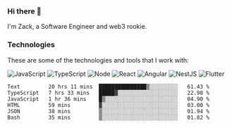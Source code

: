 ### Hi there 👋
I'm Zack, a Software Engineer and web3 rookie.

### Technologies
These are some of the technologies and tools that I work with:

![JavaScript](https://img.shields.io/badge/JavaScript-323330.svg?logo=javascript&logoColor=F7DF1E) 
![TypeScript](https://img.shields.io/badge/TypeScript-007ACC.svg?logo=typescript&logoColor=white) 
![Node](https://img.shields.io/badge/Node.js-43853D.svg?logo=node.js&logoColor=white)
![React](https://img.shields.io/badge/React-20232a.svg?logo=react&logoColor=61DAFB) 
![Angular](https://img.shields.io/badge/Angular-E23237.svg?logo=angularjs&logoColor=white)
![NestJS](https://img.shields.io/badge/NestJS-E0234E?logo=nestjs&logoColor=white)
![Flutter](https://img.shields.io/badge/Flutter-02569B.svg?logo=flutter&logoColor=white)

<!--START_SECTION:waka-->

```text
Text         20 hrs 11 mins  ███████████████▒░░░░░░░░░   61.43 %
TypeScript   7 hrs 33 mins   █████▓░░░░░░░░░░░░░░░░░░░   22.98 %
JavaScript   1 hr 36 mins    █▒░░░░░░░░░░░░░░░░░░░░░░░   04.90 %
HTML         59 mins         ▓░░░░░░░░░░░░░░░░░░░░░░░░   03.00 %
JSON         38 mins         ▒░░░░░░░░░░░░░░░░░░░░░░░░   01.94 %
Bash         35 mins         ▒░░░░░░░░░░░░░░░░░░░░░░░░   01.82 %
```

<!--END_SECTION:waka-->
